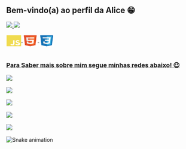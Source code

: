 ## Bem-vindo(a) ao perfil da Alice 😁



 <div>
    <a href="https://github.com/Alice142">
    <img height="180em" src="https://github-readme-stats.vercel.app/api?username=Alice142&show_icons=true&theme=synthwave&include_all_commits=true&count_private=true"/>
    <img height="180em" src="https://github-readme-stats.vercel.app/api/top-langs/?username=Alice142&layout=compact&langs_count=6&theme=tokyonight"/>

</div>

<div style="display: inline_block"><br>

  <img align="center" alt="7s" height="30" width="40" src="https://raw.githubusercontent.com/devicons/devicon/master/icons/javascript/javascript-plain.svg">
  <img align="center" alt="HTML" height="30" width="40" src="https://raw.githubusercontent.com/devicons/devicon/master/icons/html5/html5-original.svg">

 <img align="center" alt="CSS" height="30" width="40" src="https://raw.githubusercontent.com/devicons/devicon/master/icons/css3/css3-original.svg">

</div>



 <br>



### Para Saber mais sobre mim segue minhas redes abaixo! 😉

<div>


<a href="https://www.instagram.com/alice_oficial_011/" target="_blank"><img src="https://img.shields.io/badge/-Instagram-%23E4405F?style=for-the-badge&logo=instagram&logoColor=white" target="_blank"></a>
 
<a href="https://wa.me/5544998226575?text=Ol%C3%A1%20sou%20a%20Alice,%20prazer%20ja%20lhe%20respondo.%20" target="_blank"><img src="https://img.shields.io/badge/WhatsApp-25D366?style=for-the-badge&logo=whatsapp&logoColor=white"
target="_blank"></a>
 
<a href = "www.linkedin.com/in/alice-dev-dd34"><img src="https://img.shields.io/badge/LinkedIn-0077B5?style=for-the-badge&logo=linkedin&logoColor=white"></a>

<a href="https://discord.gg/MnkdrXBPHH" target="_blank"><img src="https://img.shields.io/badge/Discord-7289DA?style=for-the-badge&logo=discord&logoColor=white" target="_blank"></a>

<a href = "mailto:alice.silva.dev1@gmail.com"><img src="https://img.shields.io/badge/Gmail-D14836?style=for-the-badge&logo=gmail&logoColor=white" target="_blank"></a>


 

![Snake animation](https://github.com/devemdobro/devemdobro/blob/output/github-contribution-grid-snake.svg)

</div>
